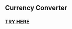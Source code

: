 ## Currency Converter
### <a href="https://yashikavishwakarma.github.io/Currency_Converter/">TRY HERE</a>


